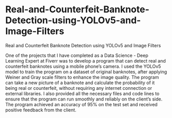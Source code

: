 # Real-and-Counterfeit-Banknote-Detection-using-YOLOv5-and-Image-Filters
Real and Counterfeit Banknote Detection using YOLOv5 and Image Filters

One of the projects that I have completed as a Data Science - Deep Learning Expert at Fiverr was to develop a program that can detect real and counterfeit banknotes using a mobile phone’s camera. I used the YOLOv5 model to train the program on a dataset of original banknotes, after applying Weiner and Gray scale filters to enhance the image quality. The program can take a new picture of a banknote and calculate the probability of it being real or counterfeit, without requiring any internet connection or external libraries. I also provided all the necessary files and code lines to ensure that the program can run smoothly and reliably on the client’s side. The program achieved an accuracy of 95% on the test set and received positive feedback from the client.
